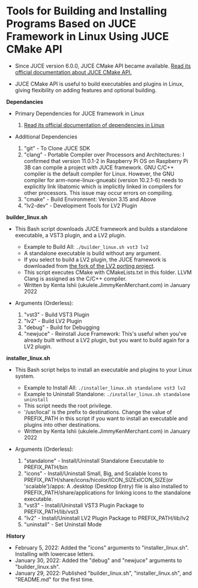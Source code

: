 # Tools for Building and Installing Programs Based on JUCE Framework in Linux Using JUCE CMake API

* Since JUCE version 6.0.0, JUCE CMake API became available. [Read its official documentation about JUCE CMake API.](https://github.com/juce-framework/JUCE/blob/master/docs/CMake%20API.md)

* JUCE CMake API is useful to build executables and plugins in Linux, giving flexibility on adding features and optional building.

**Dependancies**

* Primary Dependencies for JUCE framework in Linux
  1. [Read its official documentation of dependencies in Linux](https://github.com/juce-framework/JUCE/blob/master/docs/Linux%20Dependencies.md)

* Additional Dependencies
  1. "git" - To Clone JUCE SDK
  2. "clang" - Portable Compiler over Processors and Architectures: I confirmed that version 11.0.1-2 in Raspberry Pi OS on Raspberry Pi 3B can compile a project with JUCE framework. GNU C/C++ compiler is the default compiler for Linux. However, the GNU compiler for arm-none-linux-gnueabi (version 10.2.1-6) needs to explicitly link libatomic which is implicitly linked in compilers for other processors. This issue may occur errors on compiling.
  3. "cmake" - Build Environment: Version 3.15 and Above
  4. "lv2-dev" - Development Tools for LV2 Plugin

**builder_linux.sh**

* This Bash script downloads JUCE framework and builds a standalone executable, a VST3 plugin, and a LV2 plugin.
  * Example to Build All: `./builder_linux.sh vst3 lv2`
  * A standalone executable is build without any argument.
  * If you select to build a LV2 plugin, the JUCE framework is downloaded from [the fork of the LV2 porting project](https://github.com/lv2-porting-project/JUCE/tree/lv2).
  * This script executes CMake with CMakeLists.txt in this folder. LLVM Clang is assigned as the C/C++ compiler.
  * Written by Kenta Ishii (ukulele.JimmyKenMerchant.com) in January 2022

* Arguments (Orderless):
  1. "vst3" - Build VST3 Plugin
  2. "lv2" - Build LV2 Plugin
  3. "debug" - Build for Debugging
  4. "newjuce" - Reinstall Juce Framework: This's useful when you've already built without a LV2 plugin, but you want to build again for a LV2 plugin.

**installer_linux.sh**

* This Bash script helps to install an executable and plugins to your Linux system.
  * Example to Install All: `./installer_linux.sh standalone vst3 lv2`
  * Example to Uninstall Standalone: `./installer_linux.sh standalone uninstall`
  * This script needs the root privilege.
  * '/usr/local' is the prefix to destinations. Change the value of PREFIX_PATH in this script if you want to install an executable and plugins into other destinations.
  * Written by Kenta Ishii (ukulele.JimmyKenMerchant.com) in January 2022

* Arguments (Orderless):
  1. "standalone" - Install/Uninstall Standalone Executable to PREFIX_PATH/bin
  2. "icons" - Install/Uninstall Small, Big, and Scalable Icons to PREFIX_PATH/share/icons/hicolor/ICON_SIZExICON_SIZE(or 'scalable')/apps: A .desktop (Desktop Entry) file is also installed to PREFIX_PATH/share/applications for linking icons to the standalone executable.
  3. "vst3" - Install/Uninstall VST3 Plugin Package to PREFIX_PATH/lib/vst3
  4. "lv2" - Install/Uninstall LV2 Plugin Package to PREFIX_PATH/lib/lv2
  5. "uninstall" - Set Uninstall Mode

**History**

* February 5, 2022: Added the "icons" arguments to "installer_linux.sh". Installing with lowercase letters.
* January 30, 2022: Added the "debug" and "newjuce" arguments to "builder_linux.sh".
* January 29, 2022: Published "builder_linux.sh", "installer_linux.sh", and "README.md" for the first time.
